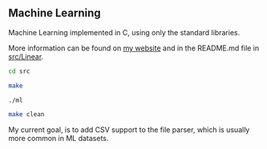 ## Machine Learning

Machine Learning implemented in C, using only the standard libraries. 

More information can be found on [my website](https://developerc76.github.io/ml) and in the README.md file in [src/Linear](https://github.com/developerc76/ml/blob/main/src/Linear/README.md).

```bash
cd src

make

./ml

make clean
```

My current goal, is to add CSV support to the file parser, which is usually more common in ML datasets. 